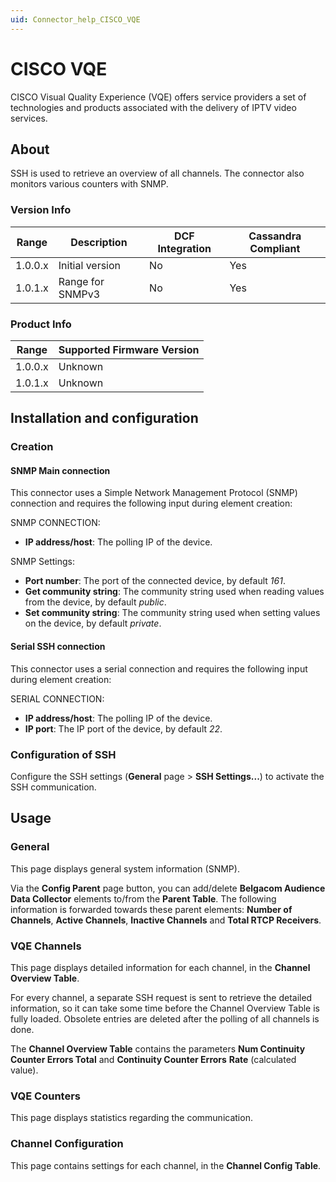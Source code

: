 ```yaml
---
uid: Connector_help_CISCO_VQE
---
```


# CISCO VQE

CISCO Visual Quality Experience (VQE) offers service providers a set of technologies and products associated with the delivery of IPTV video services.

## About

SSH is used to retrieve an overview of all channels. The connector also monitors various counters with SNMP.

### Version Info

| **Range** | **Description**  | **DCF Integration** | **Cassandra Compliant** |
|------------------|------------------|---------------------|-------------------------|
| 1.0.0.x          | Initial version  | No                  | Yes                     |
| 1.0.1.x          | Range for SNMPv3 | No                  | Yes                     |

### Product Info

| Range | Supported Firmware Version |
|------------------|-----------------------------|
| 1.0.0.x          | Unknown                     |
| 1.0.1.x          | Unknown                     |

## Installation and configuration

### Creation

#### SNMP Main connection

This connector uses a Simple Network Management Protocol (SNMP) connection and requires the following input during element creation:

SNMP CONNECTION:

- **IP address/host**: The polling IP of the device.

SNMP Settings:

- **Port number**: The port of the connected device, by default *161*.
- **Get community string**: The community string used when reading values from the device, by default *public*.
- **Set community string**: The community string used when setting values on the device, by default *private*.

#### Serial SSH connection

This connector uses a serial connection and requires the following input during element creation:

SERIAL CONNECTION:

- **IP address/host**: The polling IP of the device.
- **IP port**: The IP port of the device, by default *22*.

### Configuration of SSH

Configure the SSH settings (**General** page \> **SSH Settings...**) to activate the SSH communication.

## Usage

### General

This page displays general system information (SNMP).

Via the **Config Parent** page button, you can add/delete **Belgacom Audience Data Collector** elements to/from the **Parent Table**. The following information is forwarded towards these parent elements: **Number of Channels**, **Active Channels**, **Inactive Channels** and **Total RTCP Receivers**.

### VQE Channels

This page displays detailed information for each channel, in the **Channel Overview Table**.

For every channel, a separate SSH request is sent to retrieve the detailed information, so it can take some time before the Channel Overview Table is fully loaded. Obsolete entries are deleted after the polling of all channels is done.

The **Channel Overview Table** contains the parameters **Num Continuity Counter Errors Total** and **Continuity Counter Errors** **Rate** (calculated value).

### VQE Counters

This page displays statistics regarding the communication.

### Channel Configuration

This page contains settings for each channel, in the **Channel Config Table**.
